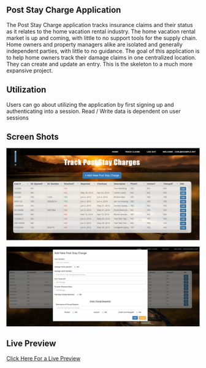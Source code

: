 ## Post Stay Charge Application

The Post Stay Charge application tracks insurance claims and their status as it relates to the home vacation rental industry. The home vacation rental market is up and coming, with little to no support tools for the supply chain. Home owners and property managers alike are isolated and generally independent parties, with little to no guidance. The goal of this application is to help home owners track their damage claims in one centralized location. They can create and update an entry. This is the skeleton to a much more expansive project.

## Utilization

Users can go about utilizing the application by first signing up and authenticating into a session. Read / Write data is dependent on user sessions

## Screen Shots

![alt text](https://github.com/CarlsBad505/post-stay/blob/master/post-stay-grid.png "Track Claims")

![alt text](https://github.com/CarlsBad505/post-stay/blob/master/post-stay-add.png "Add New Claim") 

## Live Preview

[Click Here For a Live Preview](https://afternoon-wildwood-33093.herokuapp.com)